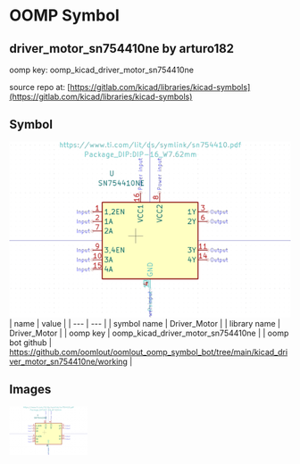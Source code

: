 # OOMP Symbol  
## driver_motor_sn754410ne  by arturo182  
  
oomp key: oomp_kicad_driver_motor_sn754410ne  
  
source repo at: [https://gitlab.com/kicad/libraries/kicad-symbols](https://gitlab.com/kicad/libraries/kicad-symbols)  
## Symbol  
  
[![working.png](working_600.png)](working.png)  
| name | value | 
| --- | --- | 
| symbol name | Driver_Motor | 
| library name | Driver_Motor | 
| oomp key | oomp_kicad_driver_motor_sn754410ne | 
| oomp bot github | https://github.com/oomlout/oomlout_oomp_symbol_bot/tree/main/kicad_driver_motor_sn754410ne/working | 
## Images  
  
[![working.png](working_140.png)](working.png)  
